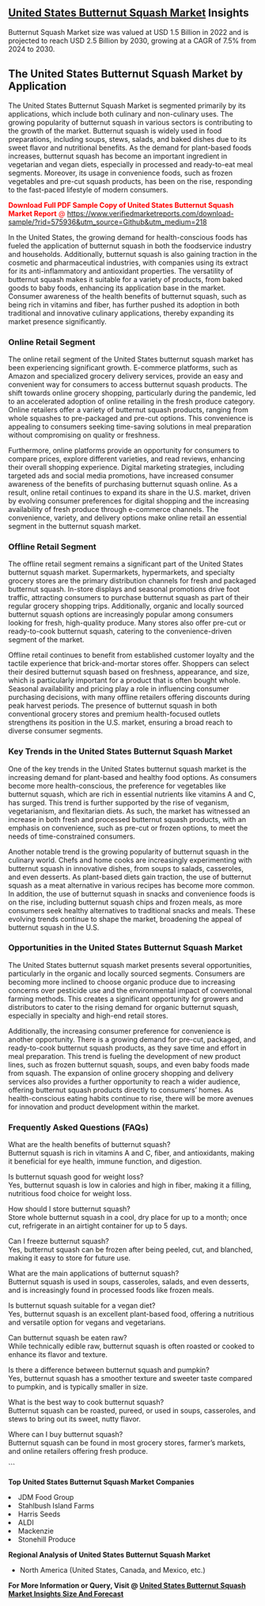 <h2><a href="https://www.verifiedmarketreports.com/download-sample/?rid=575936&amp;utm_source=Github&amp;utm_medium=218" target="_blank">United States Butternut Squash Market</a> Insights</h2><p>Butternut Squash Market size was valued at USD 1.5 Billion in 2022 and is projected to reach USD 2.5 Billion by 2030, growing at a CAGR of 7.5% from 2024 to 2030.</p><p> <h2>The United States Butternut Squash Market by Application</h2> <p>The United States Butternut Squash Market is segmented primarily by its applications, which include both culinary and non-culinary uses. The growing popularity of butternut squash in various sectors is contributing to the growth of the market. Butternut squash is widely used in food preparations, including soups, stews, salads, and baked dishes due to its sweet flavor and nutritional benefits. As the demand for plant-based foods increases, butternut squash has become an important ingredient in vegetarian and vegan diets, especially in processed and ready-to-eat meal segments. Moreover, its usage in convenience foods, such as frozen vegetables and pre-cut squash products, has been on the rise, responding to the fast-paced lifestyle of modern consumers.</p> <p><p><span class=""><span style="color: #ff0000;"><strong>Download Full PDF Sample Copy of United States Butternut Squash Market Report</strong> @ </span><a href="https://www.verifiedmarketreports.com/download-sample/?rid=575936&amp;utm_source=Github&amp;utm_medium=218" target="_blank">https://www.verifiedmarketreports.com/download-sample/?rid=575936&amp;utm_source=Github&amp;utm_medium=218</a></span></p></p> <p>In the United States, the growing demand for health-conscious foods has fueled the application of butternut squash in both the foodservice industry and households. Additionally, butternut squash is also gaining traction in the cosmetic and pharmaceutical industries, with companies using its extract for its anti-inflammatory and antioxidant properties. The versatility of butternut squash makes it suitable for a variety of products, from baked goods to baby foods, enhancing its application base in the market. Consumer awareness of the health benefits of butternut squash, such as being rich in vitamins and fiber, has further pushed its adoption in both traditional and innovative culinary applications, thereby expanding its market presence significantly.</p> <h3>Online Retail Segment</h3> <p>The online retail segment of the United States butternut squash market has been experiencing significant growth. E-commerce platforms, such as Amazon and specialized grocery delivery services, provide an easy and convenient way for consumers to access butternut squash products. The shift towards online grocery shopping, particularly during the pandemic, led to an accelerated adoption of online retailing in the fresh produce category. Online retailers offer a variety of butternut squash products, ranging from whole squashes to pre-packaged and pre-cut options. This convenience is appealing to consumers seeking time-saving solutions in meal preparation without compromising on quality or freshness.</p> <p>Furthermore, online platforms provide an opportunity for consumers to compare prices, explore different varieties, and read reviews, enhancing their overall shopping experience. Digital marketing strategies, including targeted ads and social media promotions, have increased consumer awareness of the benefits of purchasing butternut squash online. As a result, online retail continues to expand its share in the U.S. market, driven by evolving consumer preferences for digital shopping and the increasing availability of fresh produce through e-commerce channels. The convenience, variety, and delivery options make online retail an essential segment in the butternut squash market.</p> <h3>Offline Retail Segment</h3> <p>The offline retail segment remains a significant part of the United States butternut squash market. Supermarkets, hypermarkets, and specialty grocery stores are the primary distribution channels for fresh and packaged butternut squash. In-store displays and seasonal promotions drive foot traffic, attracting consumers to purchase butternut squash as part of their regular grocery shopping trips. Additionally, organic and locally sourced butternut squash options are increasingly popular among consumers looking for fresh, high-quality produce. Many stores also offer pre-cut or ready-to-cook butternut squash, catering to the convenience-driven segment of the market.</p> <p>Offline retail continues to benefit from established customer loyalty and the tactile experience that brick-and-mortar stores offer. Shoppers can select their desired butternut squash based on freshness, appearance, and size, which is particularly important for a product that is often bought whole. Seasonal availability and pricing play a role in influencing consumer purchasing decisions, with many offline retailers offering discounts during peak harvest periods. The presence of butternut squash in both conventional grocery stores and premium health-focused outlets strengthens its position in the U.S. market, ensuring a broad reach to diverse consumer segments.</p> <h3>Key Trends in the United States Butternut Squash Market</h3> <p>One of the key trends in the United States butternut squash market is the increasing demand for plant-based and healthy food options. As consumers become more health-conscious, the preference for vegetables like butternut squash, which are rich in essential nutrients like vitamins A and C, has surged. This trend is further supported by the rise of veganism, vegetarianism, and flexitarian diets. As such, the market has witnessed an increase in both fresh and processed butternut squash products, with an emphasis on convenience, such as pre-cut or frozen options, to meet the needs of time-constrained consumers.</p> <p>Another notable trend is the growing popularity of butternut squash in the culinary world. Chefs and home cooks are increasingly experimenting with butternut squash in innovative dishes, from soups to salads, casseroles, and even desserts. As plant-based diets gain traction, the use of butternut squash as a meat alternative in various recipes has become more common. In addition, the use of butternut squash in snacks and convenience foods is on the rise, including butternut squash chips and frozen meals, as more consumers seek healthy alternatives to traditional snacks and meals. These evolving trends continue to shape the market, broadening the appeal of butternut squash in the U.S.</p> <h3>Opportunities in the United States Butternut Squash Market</h3> <p>The United States butternut squash market presents several opportunities, particularly in the organic and locally sourced segments. Consumers are becoming more inclined to choose organic produce due to increasing concerns over pesticide use and the environmental impact of conventional farming methods. This creates a significant opportunity for growers and distributors to cater to the rising demand for organic butternut squash, especially in specialty and high-end retail stores.</p> <p>Additionally, the increasing consumer preference for convenience is another opportunity. There is a growing demand for pre-cut, packaged, and ready-to-cook butternut squash products, as they save time and effort in meal preparation. This trend is fueling the development of new product lines, such as frozen butternut squash, soups, and even baby foods made from squash. The expansion of online grocery shopping and delivery services also provides a further opportunity to reach a wider audience, offering butternut squash products directly to consumers’ homes. As health-conscious eating habits continue to rise, there will be more avenues for innovation and product development within the market.</p> <h3>Frequently Asked Questions (FAQs)</h3> <p>What are the health benefits of butternut squash? <br> Butternut squash is rich in vitamins A and C, fiber, and antioxidants, making it beneficial for eye health, immune function, and digestion.</p> <p>Is butternut squash good for weight loss? <br> Yes, butternut squash is low in calories and high in fiber, making it a filling, nutritious food choice for weight loss.</p> <p>How should I store butternut squash? <br> Store whole butternut squash in a cool, dry place for up to a month; once cut, refrigerate in an airtight container for up to 5 days.</p> <p>Can I freeze butternut squash? <br> Yes, butternut squash can be frozen after being peeled, cut, and blanched, making it easy to store for future use.</p> <p>What are the main applications of butternut squash? <br> Butternut squash is used in soups, casseroles, salads, and even desserts, and is increasingly found in processed foods like frozen meals.</p> <p>Is butternut squash suitable for a vegan diet? <br> Yes, butternut squash is an excellent plant-based food, offering a nutritious and versatile option for vegans and vegetarians.</p> <p>Can butternut squash be eaten raw? <br> While technically edible raw, butternut squash is often roasted or cooked to enhance its flavor and texture.</p> <p>Is there a difference between butternut squash and pumpkin? <br> Yes, butternut squash has a smoother texture and sweeter taste compared to pumpkin, and is typically smaller in size.</p> <p>What is the best way to cook butternut squash? <br> Butternut squash can be roasted, pureed, or used in soups, casseroles, and stews to bring out its sweet, nutty flavor.</p> <p>Where can I buy butternut squash? <br> Butternut squash can be found in most grocery stores, farmer’s markets, and online retailers offering fresh produce.</p> ```</p><p><strong>Top United States Butternut Squash Market Companies</strong></p><div data-test-id=""><p><li>JDM Food Group</li><li> Stahlbush Island Farms</li><li> Harris Seeds</li><li> ALDI</li><li> Mackenzie</li><li> Stonehill Produce</li></p><div><strong>Regional Analysis of&nbsp;United States Butternut Squash Market</strong></div><ul><li dir="ltr"><p dir="ltr">North America&nbsp;(United States, Canada, and Mexico, etc.)</p></li></ul><p><strong>For More Information or Query, Visit @&nbsp;</strong><strong><a href="https://www.verifiedmarketreports.com/product/butternut-squash-market/?utm_source=Github&amp;utm_medium=218" target="_blank">United States Butternut Squash Market Insights Size And Forecast</a></strong></p></div>
